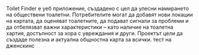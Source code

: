 Toilet Finder е уеб приложение, създадено с цел да улесни намирането на обществени тоалетни. Потребителите могат да добавят нови локации на картата, да оценяват тоалетните, да подават сигнали за проблеми и да отбелязват важни характеристики – като наличие на тоалетна хартия, достъпност за хора с увреждания и други. Проектът цели да създаде полезна и актуална общностна карта за всички.
тест на дженскинс
